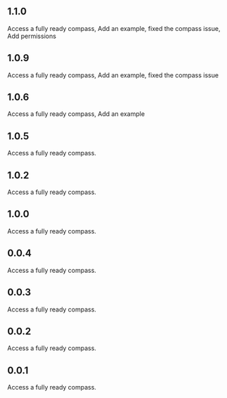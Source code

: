 ## 1.1.0
Access a fully ready compass, Add an example, fixed the compass issue, Add permissions

## 1.0.9
Access a fully ready compass, Add an example, fixed the compass issue

## 1.0.6
Access a fully ready compass, Add an example

## 1.0.5
Access a fully ready compass.

## 1.0.2
Access a fully ready compass.

## 1.0.0
Access a fully ready compass.

## 0.0.4
Access a fully ready compass.

## 0.0.3
Access a fully ready compass.

## 0.0.2
Access a fully ready compass.

## 0.0.1
Access a fully ready compass.
